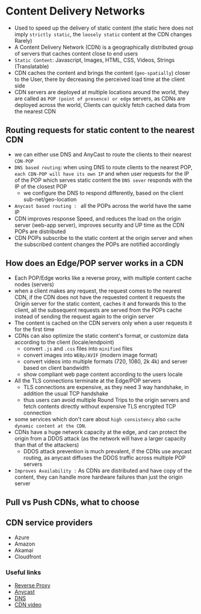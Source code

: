 # Content Delivery Networks
- Used to speed up the delivery of static content (the static here does not imply `strictly static`, the `loosely static` content at the CDN changes Rarely)
- A Content Delivery Network (CDN) is a geographically distributed group of servers that caches content close to end users
- `Static Content`: Javascript, Images, HTML, CSS, Videos, Strings (Translatable)
- CDN caches the content and brings the content (`geo-spatially`) closer  to the User, there by decreasing the perceived load time at the client side
- CDN servers are deployed at multiple locations around the world, they are called as `POP (point of presence) or edge` servers, as CDNs are deployed across the world, Clients can quickly fetch cached data from the nearest CDN

## Routing requests for static content to the nearest CDN
- we can either use DNS and AnyCast to route the clients to their nearest `CDN-POP`
- `DNS based routing`: when using DNS to route clients to the nearest POP, `each CDN-POP will have its own IP` and when user requests for the IP of the POP which serves static content  the `DNS sever` responds with the IP of the closest POP
    - we configure the DNS to respond differently, based on the client sub-net/geo-location
- `Anycast based routing : ` all the POPs across the world have the same IP
- CDN improves response Speed, and reduces the load on the origin server (web-app server), improves security and UP time as the CDN POPs are distributed
- CDN POPs subscribe to the static content at the origin server and when the subscribed content changes the POPs are notified accordingly

## How does an Edge/POP server works in a CDN
- Each POP/Edge works like a reverse proxy, with multiple content cache nodes (servers)
- when a client makes any request, the request comes to the nearest CDN, if the CDN does not have the requested content it requests the Origin server for the static content, caches it and forwards this to the client, all the subsequent requests are served from the POPs cache instead of sending the request again to the origin server
- The content is cached on the CDN servers only when a user requests it for the first time
- CDNs can also optimize the static content's format, or customize data according to the client (locale/endpoint)
    - convert `.js` and `.css` files into `minified` files
    - convert images into `WEBp/AVIF` (modern image format)
    - convert videos into multiple formats (720, 1080, 2k 4k) and server based on client bandwidth
    - show compliant web page content according to the users locale
- All the TLS connections terminate at the Edge/POP servers
    - TLS connections are expensive, as they need 3 way handshake, in addition the usual TCP handshake
    - thus users can avoid multiple Round Trips to the origin servers and fetch contents directly without expensive TLS encrypted TCP connection
- some services which don't care about `high consistency` also `cache dynamic content at the CDN`.
- CDNs have a huge network capacity at the edge, and can protect the origin from a DDOS attack (as the network will have a larger capacity than that of the attackers)
    - DDOS attack prevention is much prevalent, if the CDNs use anycast routing, as anycast diffuses the DDOS traffic across multiple POP servers
- `Improves Availability :` As CDNs are distributed and have copy of the content, they can handle more hardware failures than just the origin server

## Pull vs Push CDNs, what to choose



## CDN service providers
- Azure
- Amazon
- Akamai
- Cloudfront





### Useful links
- [Reverse Proxy]()
- [Anycast]()
- [DNS]()
- [CDN video](https://www.youtube.com/watch?v=RI9np1LWzqw)